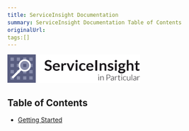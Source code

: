 ```yaml
---
title: ServiceInsight Documentation
summary: ServiceInsight Documentation Table of Contents
originalUrl:
tags:[]
---
```


![ServiceInsight](../logo-si.png)

<a name="si-toc"></a>
## Table of Contents ##

- [Getting Started](#getting-started)
